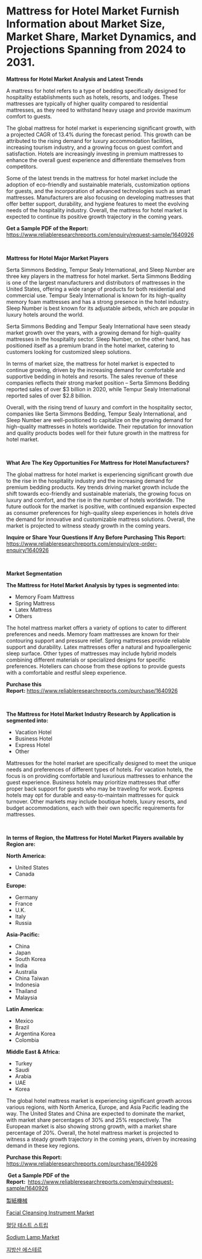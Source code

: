 <p><h1>Mattress for Hotel Market Furnish Information about Market Size, Market Share, Market Dynamics, and Projections Spanning from 2024 to 2031.</h1></p><p><strong>Mattress for Hotel Market Analysis and Latest Trends</strong></p>
<p><p>A mattress for hotel refers to a type of bedding specifically designed for hospitality establishments such as hotels, resorts, and lodges. These mattresses are typically of higher quality compared to residential mattresses, as they need to withstand heavy usage and provide maximum comfort to guests.</p><p>The global mattress for hotel market is experiencing significant growth, with a projected CAGR of 13.4% during the forecast period. This growth can be attributed to the rising demand for luxury accommodation facilities, increasing tourism industry, and a growing focus on guest comfort and satisfaction. Hotels are increasingly investing in premium mattresses to enhance the overall guest experience and differentiate themselves from competitors.</p><p>Some of the latest trends in the mattress for hotel market include the adoption of eco-friendly and sustainable materials, customization options for guests, and the incorporation of advanced technologies such as smart mattresses. Manufacturers are also focusing on developing mattresses that offer better support, durability, and hygiene features to meet the evolving needs of the hospitality industry. Overall, the mattress for hotel market is expected to continue its positive growth trajectory in the coming years.</p></p>
<p><strong>Get a Sample PDF of the Report:&nbsp;</strong> <a href="https://www.reliableresearchreports.com/enquiry/request-sample/1640926">https://www.reliableresearchreports.com/enquiry/request-sample/1640926</a></p>
<p>&nbsp;</p>
<p><strong>Mattress for Hotel Major Market Players</strong></p>
<p><p>Serta Simmons Bedding, Tempur Sealy International, and Sleep Number are three key players in the mattress for hotel market. Serta Simmons Bedding is one of the largest manufacturers and distributors of mattresses in the United States, offering a wide range of products for both residential and commercial use. Tempur Sealy International is known for its high-quality memory foam mattresses and has a strong presence in the hotel industry. Sleep Number is best known for its adjustable airbeds, which are popular in luxury hotels around the world.</p><p>Serta Simmons Bedding and Tempur Sealy International have seen steady market growth over the years, with a growing demand for high-quality mattresses in the hospitality sector. Sleep Number, on the other hand, has positioned itself as a premium brand in the hotel market, catering to customers looking for customized sleep solutions.</p><p>In terms of market size, the mattress for hotel market is expected to continue growing, driven by the increasing demand for comfortable and supportive bedding in hotels and resorts. The sales revenue of these companies reflects their strong market position – Serta Simmons Bedding reported sales of over $3 billion in 2020, while Tempur Sealy International reported sales of over $2.8 billion.</p><p>Overall, with the rising trend of luxury and comfort in the hospitality sector, companies like Serta Simmons Bedding, Tempur Sealy International, and Sleep Number are well-positioned to capitalize on the growing demand for high-quality mattresses in hotels worldwide. Their reputation for innovation and quality products bodes well for their future growth in the mattress for hotel market.</p></p>
<p>&nbsp;</p>
<p><strong>What Are The Key Opportunities For Mattress for Hotel Manufacturers?</strong></p>
<p><p>The global mattress for hotel market is experiencing significant growth due to the rise in the hospitality industry and the increasing demand for premium bedding products. Key trends driving market growth include the shift towards eco-friendly and sustainable materials, the growing focus on luxury and comfort, and the rise in the number of hotels worldwide. The future outlook for the market is positive, with continued expansion expected as consumer preferences for high-quality sleep experiences in hotels drive the demand for innovative and customizable mattress solutions. Overall, the market is projected to witness steady growth in the coming years.</p></p>
<p><strong>Inquire or Share Your Questions If Any Before Purchasing This Report:</strong> <a href="https://www.reliableresearchreports.com/enquiry/pre-order-enquiry/1640926">https://www.reliableresearchreports.com/enquiry/pre-order-enquiry/1640926</a></p>
<p>&nbsp;</p>
<p><strong>Market Segmentation</strong></p>
<p><strong>The Mattress for Hotel Market Analysis by types is segmented into:</strong></p>
<p><ul><li>Memory Foam Mattress</li><li>Spring Mattress</li><li>Latex Mattress</li><li>Others</li></ul></p>
<p><p>The hotel mattress market offers a variety of options to cater to different preferences and needs. Memory foam mattresses are known for their contouring support and pressure relief. Spring mattresses provide reliable support and durability. Latex mattresses offer a natural and hypoallergenic sleep surface. Other types of mattresses may include hybrid models combining different materials or specialized designs for specific preferences. Hoteliers can choose from these options to provide guests with a comfortable and restful sleep experience.</p></p>
<p><strong>Purchase this Report:&nbsp;</strong><a href="https://www.reliableresearchreports.com/purchase/1640926">https://www.reliableresearchreports.com/purchase/1640926</a></p>
<p>&nbsp;</p>
<p><strong>The Mattress for Hotel Market Industry Research by Application is segmented into:</strong></p>
<p><ul><li>Vacation Hotel</li><li>Business Hotel</li><li>Express Hotel</li><li>Other</li></ul></p>
<p><p>Mattresses for the hotel market are specifically designed to meet the unique needs and preferences of different types of hotels. For vacation hotels, the focus is on providing comfortable and luxurious mattresses to enhance the guest experience. Business hotels may prioritize mattresses that offer proper back support for guests who may be traveling for work. Express hotels may opt for durable and easy-to-maintain mattresses for quick turnover. Other markets may include boutique hotels, luxury resorts, and budget accommodations, each with their own specific requirements for mattresses.</p></p>
<p>&nbsp;</p>
<p><strong>In terms of Region, the Mattress for Hotel Market Players available by Region are:</strong></p>
<p>
    <p> <strong> North America: </strong>
        <ul>
            <li>United States</li>
            <li>Canada</li>
        </ul>
        </p> 
    <p> <strong> Europe: </strong>
        <ul>
            <li>Germany</li>
            <li>France</li>
            <li>U.K.</li>
            <li>Italy</li>
            <li>Russia</li>
        </ul>
        </p> 
    <p> <strong> Asia-Pacific: </strong>
        <ul>
            <li>China</li>
            <li>Japan</li>
            <li>South Korea</li>
            <li>India</li>
            <li>Australia</li>
            <li>China Taiwan</li>
            <li>Indonesia</li>
            <li>Thailand</li>
            <li>Malaysia</li>
        </ul>
        </p> 
    <p> <strong> Latin America: </strong>
        <ul>
            <li>Mexico</li>
            <li>Brazil</li>
            <li>Argentina Korea</li>
            <li>Colombia</li>
        </ul>
        </p> 
    <p> <strong> Middle East & Africa: </strong>
        <ul>
            <li>Turkey</li>
            <li>Saudi</li>
            <li>Arabia</li>
            <li>UAE</li>
            <li>Korea</li>
        </ul>
    </p>
    </p>
<p><p>The global hotel mattress market is experiencing significant growth across various regions, with North America, Europe, and Asia Pacific leading the way. The United States and China are expected to dominate the market, with market share percentages of 30% and 25% respectively. The European market is also showing strong growth, with a market share percentage of 20%. Overall, the hotel mattress market is projected to witness a steady growth trajectory in the coming years, driven by increasing demand in these key regions.</p></p>
<p><strong>Purchase this Report: </strong><a href="https://www.reliableresearchreports.com/purchase/1640926">https://www.reliableresearchreports.com/purchase/1640926</a></p>
<p>&nbsp;<strong>Get a Sample PDF of the Report:&nbsp;&nbsp;</strong><a href="https://www.reliableresearchreports.com/enquiry/request-sample/1640926">https://www.reliableresearchreports.com/enquiry/request-sample/1640926</a></p>
<p><strong></strong></p>
<p><p><a href="https://github.com/ycmtqqhvk3273/Market-Research-Report-List-1/blob/main/40901706152.md">製紙機械</a></p><p><a href="https://github.com/okotobwrhuteie/Market-Research-Report-List-1/blob/main/facial-cleansing-instrument-market.md">Facial Cleansing Instrument Market</a></p><p><a href="https://medium.com/@maksymilianbaran1901/%ED%98%88%EB%8B%B9-%EC%8B%9C%ED%97%98%EC%A7%80-%EC%8B%9C%EC%9E%A5-%EC%84%B1%EA%B3%B5%EC%A0%81%EC%9D%B8-%EB%B9%84%EC%A6%88%EB%8B%88%EC%8A%A4-%EC%A0%84%EB%9E%B5%EC%9D%98-%ED%95%B5%EC%8B%AC-%EC%98%88%EC%B8%A1-2031%EB%85%84%EA%B9%8C%EC%A7%80-3892c57eb4a6">혈당 테스트 스트립</a></p><p><a href="https://github.com/myacatherineblakecaczo9vcsw/Market-Research-Report-List-1/blob/main/sodium-lamp-market.md">Sodium Lamp Market</a></p><p><a href="https://github.com/ZacharyScthmitt4465/Market-Research-Report-List-1/blob/main/84587335566.md">지방산 에스테르</a></p></p>